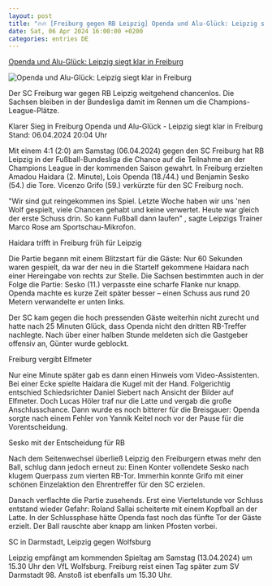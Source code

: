 ```yaml
---
layout: post
title: "🔥🔥 [Freiburg gegen RB Leipzig] Openda und Alu-Glück: Leipzig siegt klar in Freiburg"
date: Sat, 06 Apr 2024 16:00:00 +0200
categories: entries DE
---
```

[Openda und Alu-Glück: Leipzig siegt klar in Freiburg](https://www.sportschau.de/fussball/bundesliga/-bundesliga-spielbericht-freiburg-leipzig-100.html)

![Openda und Alu-Glück: Leipzig siegt klar in Freiburg](https://images.sportschau.de/image/8c87ff90-2864-4e4a-aa61-3e3ebc8379f7/AAABjrPr3Fc/AAABjcWen7M/16x9-1280/bundesliga-leipzig-openda-jubel-100.jpg)

Der SC Freiburg war gegen RB Leipzig weitgehend chancenlos. Die Sachsen bleiben in der Bundesliga damit im Rennen um die Champions-League-Plätze.

Klarer Sieg in Freiburg Openda und Alu-Glück - Leipzig siegt klar in Freiburg Stand: 06.04.2024 20:04 Uhr

Mit einem 4:1 (2:0) am Samstag (06.04.2024) gegen den SC Freiburg hat RB Leipzig in der Fußball-Bundesliga die Chance auf die Teilnahme an der Champions League in der kommenden Saison gewahrt. In Freiburg erzielten Amadou Haidara (2. Minute), Lois Openda (18./44.) und Benjamin Sesko (54.) die Tore. Vicenzo Grifo (59.) verkürzte für den SC Freiburg noch.

"Wir sind gut reingekommen ins Spiel. Letzte Woche haben wir uns 'nen Wolf gespielt, viele Chancen gehabt und keine verwertet. Heute war gleich der erste Schuss drin. So kann Fußball dann laufen" , sagte Leipzigs Trainer Marco Rose am Sportschau-Mikrofon.

Haidara trifft in Freiburg früh für Leipzig

Die Partie begann mit einem Blitzstart für die Gäste: Nur 60 Sekunden waren gespielt, da war der neu in die Startelf gekommene Haidara nach einer Hereingabe von rechts zur Stelle. Die Sachsen bestimmten auch in der Folge die Partie: Sesko (11.) verpasste eine scharfe Flanke nur knapp. Openda machte es kurze Zeit später besser – einen Schuss aus rund 20 Metern verwandelte er unten links.

Der SC kam gegen die hoch pressenden Gäste weiterhin nicht zurecht und hatte nach 25 Minuten Glück, dass Openda nicht den dritten RB-Treffer nachlegte. Nach über einer halben Stunde meldeten sich die Gastgeber offensiv an, Günter wurde geblockt.

Freiburg vergibt Elfmeter

Nur eine Minute später gab es dann einen Hinweis vom Video-Assistenten. Bei einer Ecke spielte Haidara die Kugel mit der Hand. Folgerichtig entschied Schiedsrichter Daniel Siebert nach Ansicht der Bilder auf Elfmeter. Doch Lucas Höler traf nur die Latte und vergab die große Anschlusschance. Dann wurde es noch bitterer für die Breisgauer: Openda sorgte nach einem Fehler von Yannik Keitel noch vor der Pause für die Vorentscheidung.

Sesko mit der Entscheidung für RB

Nach dem Seitenwechsel überließ Leipzig den Freiburgern etwas mehr den Ball, schlug dann jedoch erneut zu: Einen Konter vollendete Sesko nach klugem Querpass zum vierten RB-Tor. Immerhin konnte Grifo mit einer schönen Einzelaktion den Ehrentreffer für den SC erzielen.

Danach verflachte die Partie zusehends. Erst eine Viertelstunde vor Schluss entstand wieder Gefahr: Roland Sallai scheiterte mit einem Kopfball an der Latte. In der Schlussphase hätte Openda fast noch das fünfte Tor der Gäste erzielt. Der Ball rauschte aber knapp am linken Pfosten vorbei.

SC in Darmstadt, Leipzig gegen Wolfsburg

Leipzig empfängt am kommenden Spieltag am Samstag (13.04.2024) um 15.30 Uhr den VfL Wolfsburg. Freiburg reist einen Tag später zum SV Darmstadt 98. Anstoß ist ebenfalls um 15.30 Uhr.

